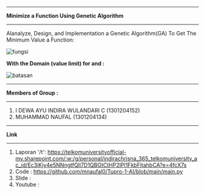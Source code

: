 -----------------------------------------------------------------------------------------------------------------------

**Minimize a Function Using Genetic Algorithm**

-----------------------------------------------------------------------------------------------------------------------

Alanalyze, Design, and Implementation a Genetic Algorithm(GA) To Get The Minimum Value a Function:

![fungsi](https://user-images.githubusercontent.com/42025391/160826556-3091756a-e87a-471e-b725-771c8df8be85.PNG)

**With the Domain (value limit) for and :**

![batasan](https://user-images.githubusercontent.com/42025391/160826887-547c6a49-59ff-4e31-87fb-e134b254415c.PNG)

-----------------------------------------------------------------------------------------------------------------------

**Members of Group :**

-----------------------------------------------------------------------------------------------------------------------
 1. I DEWA AYU INDIRA WULANDARI C	(1301204152)
 2. MUHAMMAD NAUFAL               (1301204134)

-----------------------------------------------------------------------------------------------------------------------

**Link**

-----------------------------------------------------------------------------------------------------------------------
1. Laporan '/t': https://telkomuniversityofficial-my.sharepoint.com/:w:/g/personal/indirachrisna_365_telkomuniversity_ac_id/Ec3iKjy4e5NNngtfQll7D1QBGtCtHP2lPl1FkbFitahbCA?e=4fcX7s
2. Code : https://github.com/mnaufal0/Tupro-1-AI/blob/main/main.py
3. Slide :
4. Youtube : 


